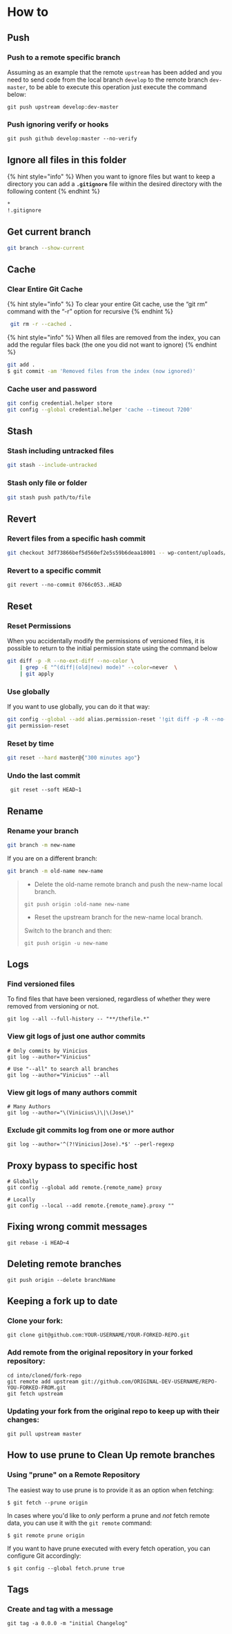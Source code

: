 # How to

## Push

### Push to a remote specific branch

Assuming as an example that the remote `upstream` has been added and you need to send code from the local branch `develop` to the remote branch `dev-master`, to be able to execute this operation just execute the command below:

```text
git push upstream develop:dev-master
```

### Push ignoring verify or hooks

```text
git push github develop:master --no-verify
```

## Ignore all files in this folder

{% hint style="info" %}
When you want to ignore files but want to keep a directory you can add a **`.gitignore`** file within the desired directory with the following content
{% endhint %}

```bash
*
!.gitignore
```

## Get current branch

```bash
git branch --show-current
```

## Cache

### Clear Entire Git Cache

{% hint style="info" %}
To clear your entire Git cache, use the “git rm” command with the “-r” option for recursive
{% endhint %}

```bash
 git rm -r --cached .
```

{% hint style="info" %}
When all files are removed from the index, you can add the regular files back \(the one you did not want to ignore\)
{% endhint %}

```bash
git add .
$ git commit -am 'Removed files from the index (now ignored)'
```

### Cache user and password

```bash
git config credential.helper store
git config --global credential.helper 'cache --timeout 7200'
```

## Stash

### Stash including untracked files

```bash
git stash --include-untracked
```

### Stash only file or folder

```bash
git stash push path/to/file
```

## Revert

### Revert files from a specific hash commit

```bash
git checkout 3df73866bef5d560ef2e5s59b6deaa18001 -- wp-content/uploads/2011 wp-content/uploads/2012 
```

### Revert to a specific commit

```text
git revert --no-commit 0766c053..HEAD
```

## Reset

### Reset Permissions

When you accidentally modify the permissions of versioned files, it is possible to return to the initial permission state using the command below

```bash
git diff -p -R --no-ext-diff --no-color \
    | grep -E "^(diff|(old|new) mode)" --color=never  \
    | git apply
```

### Use globally

If you want to use globally, you can do it that way:

```bash
git config --global --add alias.permission-reset '!git diff -p -R --no-ext-diff --no-color | grep -E "^(diff|(old|new) mode)" --color=never | git apply'
git permission-reset
```

### Reset by time

```bash
git reset --hard master@{"300 minutes ago"}
```

### Undo the last commit

```text
 git reset --soft HEAD~1
```

## Rename

### Rename your branch

```bash
git branch -m new-name
```

If you are on a different branch:

```bash
git branch -m old-name new-name
```

> * Delete the old-name remote branch and push the new-name local branch.
>
> `git push origin :old-name new-name`
>
> * Reset the upstream branch for the new-name local branch.
>
> Switch to the branch and then:
>
> ```text
> git push origin -u new-name
> ```

## Logs

### Find versioned files

To find files that have been versioned, regardless of whether they were removed from versioning or not.

```text
git log --all --full-history -- "**/thefile.*"
```

### View git logs of just one author commits

```text
# Only commits by Vinicius
git log --author="Vinicius"

# Use "--all" to search all branches
git log --author="Vinicius" --all
```

### View git logs of many authors commit

```text
# Many Authors
git log --author="\(Vinicius\)\|\(Jose\)"
```

### Exclude git commits log from one or more author

```text
git log --author='^(?!Vinicius|Jose).*$' --perl-regexp
```

## Proxy bypass to specific host

```text
# Globally
git config --global add remote.{remote_name} proxy 

# Locally
git config --local --add remote.{remote_name}.proxy ""
```

## Fixing wrong commit messages

```text
git rebase -i HEAD~4
```

## Deleting remote branches

```text
git push origin --delete branchName
```

## Keeping a fork up to date

###  Clone your fork:

```text
git clone git@github.com:YOUR-USERNAME/YOUR-FORKED-REPO.git
```

### Add remote from the original repository in your forked repository:

```text
cd into/cloned/fork-repo
git remote add upstream git://github.com/ORIGINAL-DEV-USERNAME/REPO-YOU-FORKED-FROM.git
git fetch upstream
```

### Updating your fork from the original repo to keep up with their changes:

```text
git pull upstream master
```

## How to use prune to Clean Up remote branches <a id="how-to-use-span-classmonospaced-boldprunespan-to-clean-up-remote-branches-in-git"></a>

### Using "prune" on a Remote Repository

The easiest way to use prune is to provide it as an option when fetching:

```text
$ git fetch --prune origin
```

In cases where you'd like to _only_ perform a prune and _not_ fetch remote data, you can use it with the `git remote` command:

```text
$ git remote prune origin
```

If you want to have prune executed with every fetch operation, you can configure Git accordingly:

```text
$ git config --global fetch.prune true
```

## Tags

### Create and tag with a message

```text
git tag -a 0.0.0 -m "initial Changelog" 
```

